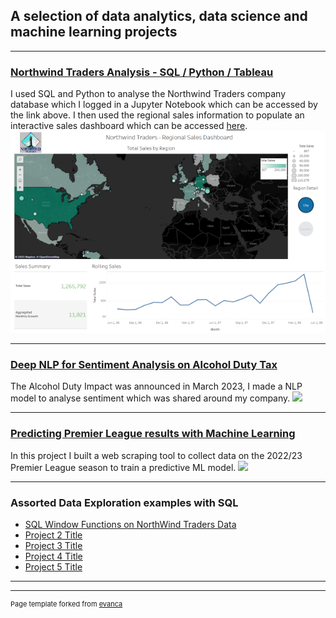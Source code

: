 ## A selection of data analytics, data science and machine learning projects

---

### [Northwind Traders Analysis - SQL / Python / Tableau](/pdf/sample_presentation.pdf)
I used SQL and Python to analyse the Northwind Traders company database which I logged in a Jupyter Notebook which can be accessed by the link above. I then used the regional sales information to populate an interactive sales dashboard which can be accessed [here](https://public.tableau.com/app/profile/dan.guillem/viz/NWTradersRegionalSalesDashboard/NorthwindTraders-RegionalSalesDashboard?publish=yes). 
<img src="images/dashboard_screen_smaller.png?raw=true"/>

---
### [Deep NLP for Sentiment Analysis on Alcohol Duty Tax](/pdf/sample_presentation.pdf)
The Alcohol Duty Impact was announced in March 2023, I made a NLP model to analyse sentiment which was shared around my company.
<img src="images/dummy_thumbnail.jpg?raw=true"/>

---

### [Predicting Premier League results with Machine Learning](http://example.com/)
In this project I built a web scraping tool to collect data on the 2022/23 Premier League season to train a predictive ML model.
<img src="images/dummy_thumbnail.jpg?raw=true"/>

---

### Assorted Data Exploration examples with SQL

- [SQL Window Functions on NorthWind Traders Data](http://example.com/)
- [Project 2 Title](http://example.com/)
- [Project 3 Title](http://example.com/)
- [Project 4 Title](http://example.com/)
- [Project 5 Title](http://example.com/)

---




---
<p style="font-size:11px">Page template forked from <a href="https://github.com/evanca/quick-portfolio">evanca</a></p>
<!-- Remove above link if you don't want to attibute -->
